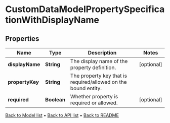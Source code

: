 

# CustomDataModelPropertySpecificationWithDisplayName


## Properties

| Name | Type | Description | Notes |
|------------ | ------------- | ------------- | -------------|
|**displayName** | **String** | The display name of the property definition. |  [optional] |
|**propertyKey** | **String** | The property key that is required/allowed on the bound entity. |  |
|**required** | **Boolean** | Whether property is required or allowed. |  [optional] |



[Back to Model list](../README.md#documentation-for-models) &#8226; [Back to API list](../README.md#documentation-for-api-endpoints) &#8226; [Back to README](../README.md)


